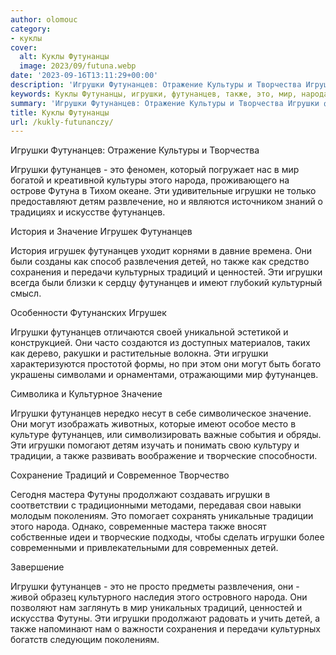 ```yaml
---
author: olomouc
category:
- куклы
cover:
  alt: Куклы Футунанцы
  image: 2023/09/futuna.webp
date: '2023-09-16T13:11:29+00:00'
description: 'Игрушки Футунанцев: Отражение Культуры и Творчества Игрушки футунанцев - это феномен, который погружает нас в мир богатой и креативной культуры этого...'
keywords: Куклы Футунанцы, игрушки, футунанцев, также, это, мир, народа, значение, игрушек, детей, традиций, культуры, детям, история, развлечения, сохранения
summary: 'Игрушки Футунанцев: Отражение Культуры и Творчества Игрушки футунанцев - это феномен, который погружает нас в мир богатой и креативной культуры этого...'
title: Куклы Футунанцы
url: /kukly-futunanczy/
---
```


Игрушки Футунанцев: Отражение Культуры и Творчества

Игрушки футунанцев \- это феномен, который погружает нас в мир богатой и креативной культуры этого народа, проживающего на острове Футуна в Тихом океане. Эти удивительные игрушки не только предоставляют детям развлечение, но и являются источником знаний о традициях и искусстве футунанцев.

История и Значение Игрушек Футунанцев

История игрушек футунанцев уходит корнями в давние времена. Они были созданы как способ развлечения детей, но также как средство сохранения и передачи культурных традиций и ценностей. Эти игрушки всегда были близки к сердцу футунанцев и имеют глубокий культурный смысл.

Особенности Футунанских Игрушек

Игрушки футунанцев отличаются своей уникальной эстетикой и конструкцией. Они часто создаются из доступных материалов, таких как дерево, ракушки и растительные волокна. Эти игрушки характеризуются простотой формы, но при этом они могут быть богато украшены символами и орнаментами, отражающими мир футунанцев.

Символика и Культурное Значение

Игрушки футунанцев нередко несут в себе символическое значение. Они могут изображать животных, которые имеют особое место в культуре футунанцев, или символизировать важные события и обряды. Эти игрушки помогают детям изучать и понимать свою культуру и традиции, а также развивать воображение и творческие способности.

Сохранение Традиций и Современное Творчество

Сегодня мастера Футуны продолжают создавать игрушки в соответствии с традиционными методами, передавая свои навыки молодым поколениям. Это помогает сохранять уникальные традиции этого народа. Однако, современные мастера также вносят собственные идеи и творческие подходы, чтобы сделать игрушки более современными и привлекательными для современных детей.

Завершение

Игрушки футунанцев \- это не просто предметы развлечения, они \- живой образец культурного наследия этого островного народа. Они позволяют нам заглянуть в мир уникальных традиций, ценностей и искусства Футуны. Эти игрушки продолжают радовать и учить детей, а также напоминают нам о важности сохранения и передачи культурных богатств следующим поколениям.